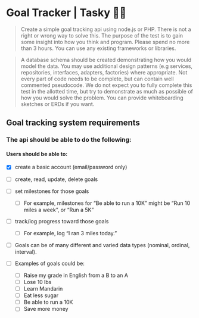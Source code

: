 # Goal Tracker | Tasky 💪🏽

> Create a simple goal tracking api using node.js or PHP. There is not a right or wrong way to solve this. The purpose of the test is to gain some insight into how you think and program. Please spend no more than 3 hours. You can use any existing frameworks or libraries.

> A database schema should be created demonstrating how you would model the data. You may use additional design patterns (e.g services, repositories, interfaces, adapters, factories) where appropriate. Not every part of code needs to be complete, but can contain well commented pseudocode. We do not expect you to fully complete this test in the allotted time, but try to demonstrate as much as possible of how you would solve the problem. You can provide whiteboarding sketches or ERDs if you want.

## Goal tracking system requirements

### The api should be able to do the following:

#### Users should be able to:

- [X] create a basic account (email/password only)

- [ ] create, read, update, delete goals

- [ ] set milestones for those goals
    - [ ] For example, milestones for “Be able to run a 10K” might be “Run 10 miles a week”, or “Run a 5K”
- [ ] track/log progress toward those goals
    - [ ] For example, log “I ran 3 miles today.”
- [ ] Goals can be of many different and varied data types (nominal, ordinal, interval).
- [ ] Examples of goals could be:
    - [ ] Raise my grade in English from a B to an A
    - [ ] Lose 10 lbs
    - [ ] Learn Mandarin
    - [ ] Eat less sugar
    - [ ] Be able to run a 10K
    - [ ] Save more money
